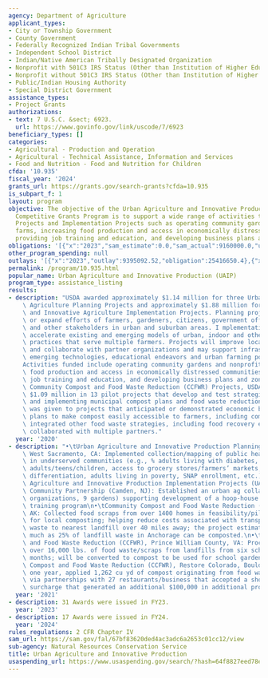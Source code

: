 ```yaml
---
agency: Department of Agriculture
applicant_types:
- City or Township Government
- County Government
- Federally Recognized Indian Tribal Governments
- Independent School District
- Indian/Native American Tribally Designated Organization
- Nonprofit with 501C3 IRS Status (Other than Institution of Higher Education)
- Nonprofit without 501C3 IRS Status (Other than Institution of Higher Education)
- Public/Indian Housing Authority
- Special District Government
assistance_types:
- Project Grants
authorizations:
- text: 7 U.S.C. &sect; 6923.
  url: https://www.govinfo.gov/link/uscode/7/6923
beneficiary_types: []
categories:
- Agricultural - Production and Operation
- Agricultural - Technical Assistance, Information and Services
- Food and Nutrition - Food and Nutrition for Children
cfda: '10.935'
fiscal_year: '2024'
grants_url: https://grants.gov/search-grants?cfda=10.935
is_subpart_f: 1
layout: program
objective: The objective of the Urban Agriculture and Innovative Production (UAIP)
  Competitive Grants Program is to support a wide range of activities through Planning
  Projects and Implementation Projects such as operating community gardens and nonprofit
  farms, increasing food production and access in economically distressed communities,
  providing job training and education, and developing business plans and zoning proposals.
obligations: '[{"x":"2023","sam_estimate":0.0,"sam_actual":9160000.0,"usa_spending_actual":25422899.61},{"x":"2024","sam_estimate":0.0,"sam_actual":5400000.0,"usa_spending_actual":13826210.48},{"x":"2025","sam_estimate":0.0,"sam_actual":2500000.0,"usa_spending_actual":0.0}]'
other_program_spending: null
outlays: '[{"x":"2023","outlay":9395092.52,"obligation":25416650.4},{"x":"2024","outlay":1100427.04,"obligation":13920877.34},{"x":"2025","outlay":0.0,"obligation":0.0}]'
permalink: /program/10.935.html
popular_name: Urban Agriculture and Innovative Production (UAIP)
program_type: assistance_listing
results:
- description: "USDA awarded approximately $1.14 million for three Urban and Innovative\
    \ Agriculture Planning Projects and approximately $1.88 million for seven Urban\
    \ and Innovative Agriculture Implementation Projects. Planning projects initiate\
    \ or expand efforts of farmers, gardeners, citizens, government officials, schools\
    \ and other stakeholders in urban and suburban areas. I mplementation projects\
    \ accelerate existing and emerging models of urban, indoor and other agricultural\
    \ practices that serve multiple farmers. Projects will improve local food access\
    \ and collaborate with partner organizations and may support infrastructure needs,\
    \ emerging technologies, educational endeavors and urban farming policy implementation.\n\
    Activities funded include operating community gardens and nonprofit farms, increasing\
    \ food production and access in economically distressed communities, providing\
    \ job training and education, and developing business plans and zoning. \nThrough\
    \ Community Compost and Food Waste Reduction (CCFWR) Projects, USDA invested approximately\
    \ $1.09 million in 13 pilot projects that develop and test strategies for planning\
    \ and implementing municipal compost plans and food waste reduction. Priority\
    \ was given to projects that anticipated or demonstrated economic benefits, incorporated\
    \ plans to make compost easily accessible to farmers, including community gardeners,\
    \ integrated other food waste strategies, including food recovery efforts, and\
    \ collaborated with multiple partners."
  year: '2020'
- description: "•\tUrban Agriculture and Innovative Production Planning Projects (UAIP-PP),\
    \ West Sacramento, CA: Implemented collection/mapping of public health data points\
    \ in underserved communities (e.g., % adults living with diabetes, % of overweight\
    \ adults/teens/children, access to grocery stores/farmers’ markets, housing cost\
    \ differentiation, adults living in poverty, SNAP enrollment, etc.)\n•\tUrban\
    \ Agriculture and Innovative Production Implementation Projects (UAIP-IP), Parkside\
    \ Community Partnership (Camden, NJ): Established an urban ag collaborative (12\
    \ organizations, 9 gardens) supporting development of a hoop-house network and\
    \ training program\n•\tCommunity Compost and Food Waste Reduction (CCFWR), Anchorage,\
    \ AK: Collected food scraps from over 1400 homes in feasibility/pilot project\
    \ for local composting; helping reduce costs associated with transporting municipal\
    \ waste to nearest landfill over 40 miles away; the project estimates that as\
    \ much as 25% of landfill waste in Anchorage can be composted.\n•\tCommunity Compost\
    \ and Food Waste Reduction (CCFWR), Prince William County, VA: Processed/diverted\
    \ over 16,000 lbs. of food waste/scraps from landfills from six schools in three\
    \ months; will be converted to compost to be used for school gardens. \n•\tCommunity\
    \ Compost and Food Waste Reduction (CCFWR), Restore Colorado, Boulder, CO: In\
    \ one year, applied 1,262 cu yd of compost originating from food waste accessed\
    \ via partnerships with 27 restaurants/business that accepted a short-term 1%\
    \ surcharge that generated an additional $100,000 in additional project funding."
  year: '2021'
- description: 31 Awards were issued in FY23.
  year: '2023'
- description: 17 Awards were issued in FY24.
  year: '2024'
rules_regulations: 2 CFR Chapter IV
sam_url: https://sam.gov/fal/67bf83620ded4ac3adc6a2653c01cc12/view
sub-agency: Natural Resources Conservation Service
title: Urban Agriculture and Innovative Production
usaspending_url: https://www.usaspending.gov/search/?hash=64f8827eed78e9a5fc1dd6623cfebbc8
---
```

